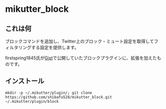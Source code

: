 mikutter_block
====

## これは何
ブロックコマンドを追加し、Twitter上のブロック・ミュート設定を取得してフィルタリングする設定を提供します。

firstspring1845氏が[Gist](https://gist.github.com/firstspring1845/d6d72735dc52adc908ea)で公開していたブロックプラグインに、拡張を加えたものです。

## インストール
```
mkdir -p ~/.mikutter/plugin/; git clone https://github.com/shibafu528/mikutter_block.git ~/.mikutter/plugin/block
```
